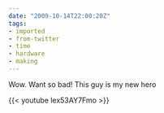 ```yaml
---
date: "2009-10-14T22:00:20Z"
tags:
- imported
- from-twitter
- time
- hardware
- making
---
```

Wow. Want so bad! This guy is my new hero

{{< youtube lex53AY7Fmo >}}
